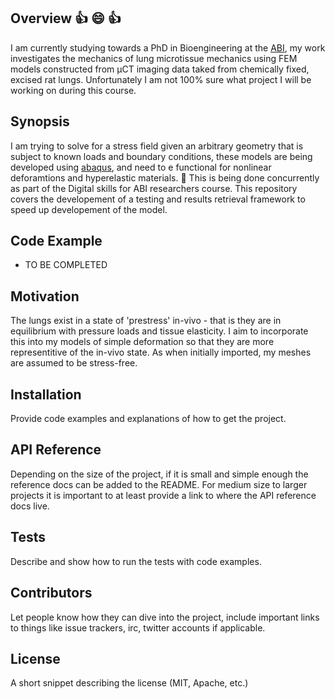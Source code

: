 ## Overview :+1: :smile: :+1:

I am currently studying towards a PhD in Bioengineering at the [ABI](http://www.abi.auckland.ac.nz/en.html), my work investigates the mechanics of lung microtissue mechanics using FEM models constructed from µCT imaging data taked from chemically fixed, excised rat lungs. Unfortunately I am not 100% sure what project I will be working on during this course.

## Synopsis

I am trying to solve for a stress field given an arbitrary geometry that is subject to known loads and boundary conditions, these models are being developed using [abaqus](https://www.3ds.com/products-services/simulia/products/abaqus/), and need to e functional for nonlinear deforamtions and hyperelastic materials. :honey_pot: This is being done concurrently as part of the Digital skills for ABI researchers course. This repository covers the developement of a testing and results retrieval framework to speed up developement of the model.

## Code Example

* TO BE COMPLETED

## Motivation

The lungs exist in a state of 'prestress' in-vivo - that is they are in equilibrium with pressure loads and tissue elasticity. I aim to incorporate this into my models of simple deformation so that they are more representitive of the in-vivo state. As when initially imported, my meshes are assumed to be stress-free.

## Installation

Provide code examples and explanations of how to get the project.

## API Reference

Depending on the size of the project, if it is small and simple enough the reference docs can be added to the README. For medium size to larger projects it is important to at least provide a link to where the API reference docs live.

## Tests

Describe and show how to run the tests with code examples.

## Contributors

Let people know how they can dive into the project, include important links to things like issue trackers, irc, twitter accounts if applicable.

## License

A short snippet describing the license (MIT, Apache, etc.)

